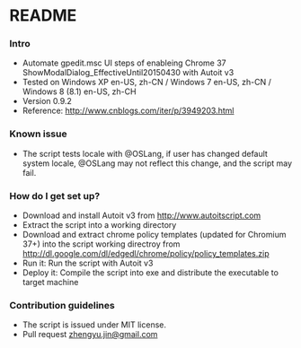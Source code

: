 # README #

### Intro ###

* Automate gpedit.msc UI steps of enableing Chrome 37 ShowModalDialog_EffectiveUntil20150430 with Autoit v3
* Tested on Windows XP en-US, zh-CN / Windows 7 en-US, zh-CN / Windows 8 (8.1) en-US, zh-CH
* Version 0.9.2
* Reference: http://www.cnblogs.com/iter/p/3949203.html

### Known issue ###
* The script tests locale with @OSLang, if user has changed default system locale, @OSLang may not reflect this change, and the script may fail.

### How do I get set up? ###

* Download and install Autoit v3 from http://www.autoitscript.com
* Extract the script into a working directory
* Download and extract chrome policy templates (updated for Chromium 37+) into the script working directroy from http://dl.google.com/dl/edgedl/chrome/policy/policy_templates.zip
* Run it: Run the script with Autoit v3
* Deploy it: Compile the script into exe and distribute the executable to target machine

### Contribution guidelines ###

* The script is issued under MIT license.
* Pull request [zhengyu.jin@gmail.com](mailto:zhengyu.jin@gmail.com)